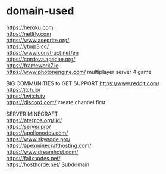 # domain-used
https://heroku.com    
https://netlify.com        
https://www.aseprite.org/    
https://ytmp3.cc/        
https://www.construct.net/en    
https://cordova.apache.org/    
https://framework7.io    
https://www.photonengine.com/ multiplayer server 4 game    
    
    
BIG COMMUNITIES to GET SUPPORT
https://www.reddit.com/
https://itch.io/    
https://twitch.tv    
https://discord.com/ create channel first    
    
    
SERVER MINECRAFT    
https://aternos.org/:id/    
https://server.pro/    
https://apollonodes.com/    
https://www.skynode.pro/    
https://apexminecrafthosting.com/    
https://www.dreamhost.com/    
https://falixnodes.net/    
https://hosthorde.net/ Subdomain    
    
    
    
    
